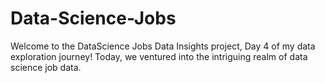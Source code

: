 # Data-Science-Jobs
Welcome to the DataScience Jobs Data Insights project, Day 4 of my data exploration journey! Today, we ventured into the intriguing realm of data science job data.
